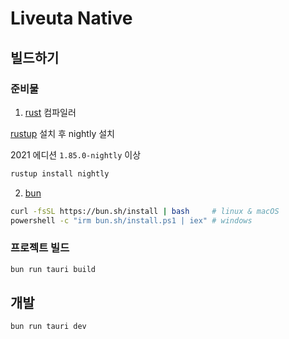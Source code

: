 # Liveuta Native

## 빌드하기

### 준비물

1. [rust](https://www.rust-lang.org/) 컴파일러

[rustup](https://rustup.rs/) 설치 후 nightly 설치

2021 에디션 `1.85.0-nightly` 이상

```sh
rustup install nightly
```

2. [bun](https://bun.sh/)

```sh
curl -fsSL https://bun.sh/install | bash     # linux & macOS
powershell -c "irm bun.sh/install.ps1 | iex" # windows
```

### 프로젝트 빌드

```sh
bun run tauri build
```

## 개발

```sh
bun run tauri dev
```
